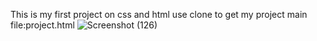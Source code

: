 This is my first project on css and html
use clone to get my project
main file:project.html
![Screenshot (126)](https://user-images.githubusercontent.com/95912075/145942245-b53cf909-8945-46ea-bf64-27da6b9b292c.png)
